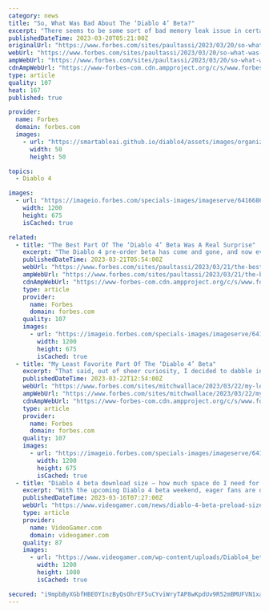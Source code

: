 ```yaml
---
category: news
title: "So, What Was Bad About The ‘Diablo 4’ Beta?"
excerpt: "There seems to be some sort of bad memory leak issue in certain instances that can really become problematic in time, if not kill the game outright. On top of that, even without running out of memory ..."
publishedDateTime: 2023-03-20T05:21:00Z
originalUrl: "https://www.forbes.com/sites/paultassi/2023/03/20/so-what-was-bad-about-the-diablo-4-beta/"
webUrl: "https://www.forbes.com/sites/paultassi/2023/03/20/so-what-was-bad-about-the-diablo-4-beta/"
ampWebUrl: "https://www.forbes.com/sites/paultassi/2023/03/20/so-what-was-bad-about-the-diablo-4-beta/amp/"
cdnAmpWebUrl: "https://www-forbes-com.cdn.ampproject.org/c/s/www.forbes.com/sites/paultassi/2023/03/20/so-what-was-bad-about-the-diablo-4-beta/amp/"
type: article
quality: 107
heat: 167
published: true

provider:
  name: Forbes
  domain: forbes.com
  images:
    - url: "https://smartableai.github.io/diablo4/assets/images/organizations/forbes.com-50x50.jpg"
      width: 50
      height: 50

topics:
  - Diablo 4

images:
  - url: "https://imageio.forbes.com/specials-images/imageserve/6416686c3560f7351e7ffb6e/0x0.jpg?format=jpg&width=1200"
    width: 1200
    height: 675
    isCached: true

related:
  - title: "The Best Part Of The ‘Diablo 4’ Beta Was A Real Surprise"
    excerpt: "The Diablo 4 pre-order beta has come and gone, and now everyone is gearing up for the open beta which arrives just a few days from now. Then it’s time for the full launch of the game in June, which ..."
    publishedDateTime: 2023-03-21T05:54:00Z
    webUrl: "https://www.forbes.com/sites/paultassi/2023/03/21/the-best-part-of-the-diablo-4-beta-was-a-real-surprise/"
    ampWebUrl: "https://www.forbes.com/sites/paultassi/2023/03/21/the-best-part-of-the-diablo-4-beta-was-a-real-surprise/amp/"
    cdnAmpWebUrl: "https://www-forbes-com.cdn.ampproject.org/c/s/www.forbes.com/sites/paultassi/2023/03/21/the-best-part-of-the-diablo-4-beta-was-a-real-surprise/amp/"
    type: article
    provider:
      name: Forbes
      domain: forbes.com
    quality: 107
    images:
      - url: "https://imageio.forbes.com/specials-images/imageserve/6416686c3560f7351e7ffb6e/0x0.jpg?format=jpg&width=1200"
        width: 1200
        height: 675
        isCached: true
  - title: "My Least Favorite Part Of The ‘Diablo 4’ Beta"
    excerpt: "That said, out of sheer curiosity, I decided to dabble in the Diablo 4 early beta this past weekend, and much to my surprise, I found it to be fantastically fun. And no, it wasn’t because I ..."
    publishedDateTime: 2023-03-22T12:54:00Z
    webUrl: "https://www.forbes.com/sites/mitchwallace/2023/03/22/my-least-favorite-part-of-the-diablo-4-beta/"
    ampWebUrl: "https://www.forbes.com/sites/mitchwallace/2023/03/22/my-least-favorite-part-of-the-diablo-4-beta/amp/"
    cdnAmpWebUrl: "https://www-forbes-com.cdn.ampproject.org/c/s/www.forbes.com/sites/mitchwallace/2023/03/22/my-least-favorite-part-of-the-diablo-4-beta/amp/"
    type: article
    provider:
      name: Forbes
      domain: forbes.com
    quality: 107
    images:
      - url: "https://imageio.forbes.com/specials-images/imageserve/641b5b3bdd85cce6c170461c/0x0.jpg?format=jpg&width=1200"
        width: 1200
        height: 675
        isCached: true
  - title: "Diablo 4 beta download size – how much space do I need for the beta?"
    excerpt: "With the upcoming Diablo 4 beta weekend, eager fans are downloading the client now in the hope of being able to play as soon as the gates of the RPG open up. Traditionally, Diablo games have been on ..."
    publishedDateTime: 2023-03-16T07:27:00Z
    webUrl: "https://www.videogamer.com/news/diablo-4-beta-preload-size/"
    type: article
    provider:
      name: VideoGamer.com
      domain: videogamer.com
    quality: 87
    images:
      - url: "https://www.videogamer.com/wp-content/uploads/Diablo4_betadownloadscreen.jpg"
        width: 1200
        height: 1080
        isCached: true

secured: "i9mpbByXGbfHBE0YInzByQsOhrEF5uCYviWryTAP8wKpdUv9R52mBMUFVN1xastZyh9i69YMdDbHAxnnqjKsmClAQPOgJgjcrXMnxmhUKfc/AbsQgv/V8EoxsgI0VFCHXCfm+5GPPjJAlHT2uAtO0LE4J7wapVwUfj1kuKbZ6PMi3wft9bPHWzEFbX85MdzLTWfRwXJFJpGnVuBCLqeDLc9A++aY6L6lILMAxIzgPk/o7s6bTtMFn9h+tJAlpqOp4ARYfCCaNT6SX4rL5mB4uiFOGOb/j/w9/9J1e/QYoAXH6Y4qZNeC3QLOVQ1QxqCXT6pvHXBtbnHbcnAgF2zvoHD3grysWNjiSJxWgEfzOoo=;53W1qLXaW0ny08IG5u0iDw=="
---
```


